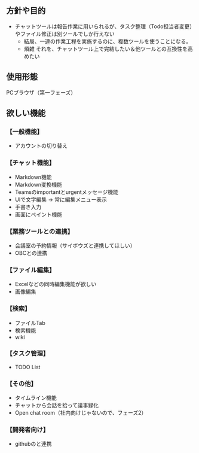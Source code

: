 ## 方針や目的
- チャットツールは報告作業に用いられるが、タスク整理（Todo担当者変更）やファイル修正は別ツールでしか行えない
  - 結局、一連の作業工程を実施するのに、複数ツールを使うことになる。
  - 煩雑
それを、チャットツール上で完結したい＆他ツールとの互換性を高めたい

## 使用形態
PCブラウザ（第一フェーズ）

## 欲しい機能
### 【一般機能】
- アカウントの切り替え

### 【チャット機能】
- Markdown機能
- Markdown変換機能
- Teamsのimportantとurgentメッセージ機能
- UIで文字編集 → 常に編集メニュー表示
- 手書き入力
- 画面にペイント機能

### 【業務ツールとの連携】
- 会議室の予約情報（サイボウズと連携してほしい）
- OBCとの連携

### 【ファイル編集】
- Excelなどの同時編集機能が欲しい
- 画像編集

### 【検索】
- ファイルTab
- 検索機能
- wiki

### 【タスク管理】
- TODO List

### 【その他】
- タイムライン機能
- チャットから会話を拾って議事録化
- Open chat room（社内向けじゃないので、フェーズ2）

### 【開発者向け】
- githubのと連携

